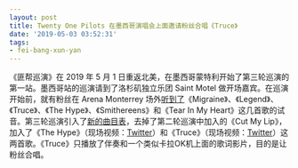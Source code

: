 ```yaml
---
layout: post
title: Twenty One Pilots 在墨西哥演唱会上面邀请粉丝合唱《Truce》
date: '2019-05-03 03:52:31'
tags:
- fei-bang-xun-yan
---
```


《匪帮巡演》在 2019 年 5 月 1 日重返北美，在墨西哥蒙特利开始了第三轮巡演的第一站。墨西哥站的巡演请到了洛杉矶独立乐团 Saint Motel 做开场嘉宾。在巡演开始前，就有粉丝在 Arena Monterrey 场外[听到了](https://twitter.com/TOPUPDATERS/status/1123621000476807168)《Migraine》、《Legend》、《Truce》、《The Hype》、《Smithereens》和《Tear In My Heart》这几首歌的试音。第三轮巡演引入了[新的曲目表](https://twitter.com/banditourupdate/status/1123798865768001538)，去掉了第二轮巡演中加入的《Cut My Lip》，加入了《The Hype》（现场视频：[Twitter](https://twitter.com/betzzaida/status/1123844705068965892)）和《Truce》（现场视频：[Twitter](https://twitter.com/banditourupdate/status/1123813734227546113)）这两首歌。《Truce》只播放了伴奏和一个类似卡拉OK机上面的歌词影片，目的是让粉丝合唱。

